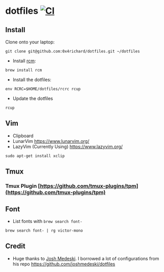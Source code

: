 # dotfiles [![CI](https://github.com/0x4richard/dotfiles/actions/workflows/ci.yml/badge.svg?branch=main)](https://github.com/0x4richard/dotfiles/actions/workflows/ci.yml)

## Install

Clone onto your laptop:

```shell
git clone git@github.com:0x4richard/dotfiles.git ~/dotfiles
```

- Install [rcm](https://github.com/thoughtbot/rcm):

```shell
brew install rcm
```

- Install the dotfiles:

```shell
env RCRC=$HOME/dotfiles/rcrc rcup
```

- Update the dotfiles

```shell
rcup
```

## Vim

- Clipboard
- LunarVim https://www.lunarvim.org/
- LazyVim (Currently Using) https://www.lazyvim.org/

```
sudo apt-get install xclip
```

## Tmux

### Tmux Plugin [https://github.com/tmux-plugins/tpm](https://github.com/tmux-plugins/tpm)

## Font

- List fonts with `brew search font-`

```
brew search font- | rg victor-mono
```

## Credit

- Huge thanks to [Josh Medeski](https://github.com/joshmedeski). I borrowed a lot of configurations from his repo https://github.com/joshmedeski/dotfiles
